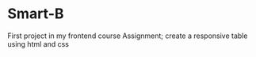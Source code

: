 # Smart-B
First project in my frontend course
Assignment; create a responsive table using html and css
